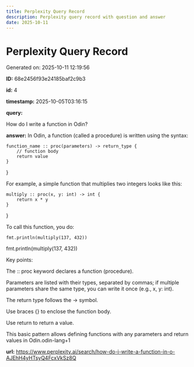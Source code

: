 ```yaml
---
title: Perplexity Query Record
description: Perplexity query record with question and answer
date: 2025-10-11
---
```


# Perplexity Query Record

Generated on: 2025-10-11 12:19:56

**ID:** 68e2456f93e24185baf2c9b3

**id:** 4

**timestamp:** 2025-10-05T03:16:15

**query:**

How do I write a function in Odin?

**answer:** In Odin, a function (called a procedure) is written using the syntax:

```text
function_name :: proc(parameters) -> return_type {
    // function body
    return value
}
```
}


For example, a simple function that multiplies two integers looks like this:

```text
multiply :: proc(x, y: int) -> int {
    return x * y
}
```
}


To call this function, you do:

```text
fmt.println(multiply(137, 432))
```
fmt.println(multiply(137, 432))


Key points:

The :: proc keyword declares a function (procedure).

Parameters are listed with their types, separated by commas; if multiple parameters share the same type, you can write it once (e.g., x, y: int).

The return type follows the -> symbol.

Use braces {} to enclose the function body.

Use return to return a value.

This basic pattern allows defining functions with any parameters and return values in Odin.odin-lang+1

**url:** https://www.perplexity.ai/search/how-do-i-write-a-function-in-o-AJEhH4yHTsyQ4FcxVkSz8Q

